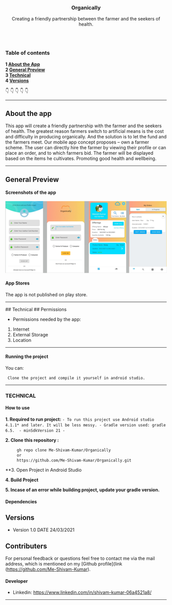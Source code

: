 
<p align="center">
  <h3 align="center">Organically</h3>

  <p align="center">
   Creating a friendly partnership between the farmer and the seekers of health.
    <br>
     <img src="" alt="">
    <br>
    </p>
</p>

<br>

### Table of contents

**1 [About the App](#about-the-app)**<br>
**2 [General Preview](#general-preview)**<br>
**3 [Technical](#technical)**<br>
**4 [Versions](#versions)**<br>


:point_down: :point_down: :point_down: :point_down: :point_down:

<hr> 

## About the app

This app will create a friendly partnership with the farmer and the seekers of health. The greatest reason farmers switch to artificial means is the cost and difficulty in producing organically. And the solution is to let the fund and the farmers meet. 
Our mobile app concept proposes – own a farmer scheme. The user can directly hire the farmer by viewing their profile or can place an order, and to which farmers bid. The farmer will be displayed based on the items he cultivates. 
Promoting good health and wellbeing.

<hr>

## General Preview


#### Screenshots of the app

<img src="https://github.com/Me-Shivam-Kumar/Organically/blob/master/app/src/main/res/drawable/github_image.jpg" >



#### App Stores
The app is not published on play store.



<hr>
## Technical
## Permissions


* Permissions needed by the app:

1. Internet
2. External Storage
3. Location

<hr>

#### Running the project


You can:

     Clone the project and compile it yourself in android studio.
   

<hr>

### TECHNICAL

#### How to use

**1. Required to run project:**
       ` - To run this project use Android studio 4.1.1* and later. It will be less messy.
         - Gradle version used: gradle 6.5. 
         - minSdkVersion 21
         - 
        `

**2. Clone this repository :**
 
         gh repo clone Me-Shivam-Kumar/Organically
         or
         https://github.com/Me-Shivam-Kumar/Organically.git
         
**3. Open Project in Android Studio

**4. Build Project**

**5. Incase of an error while building project, update your gradle version.**


#### Dependencies


## Versions 
* Version 1.0  DATE 24/03/2021



## Contributers
For personal feedback or questions feel free to contact me via the mail address, which is mentioned on my [Github profile](link (https://github.com/Me-Shivam-Kumar).

#### Developer
* Linkedin: https://www.linkedin.com/in/shivam-kumar-06a4521a8/

<hr>

 

